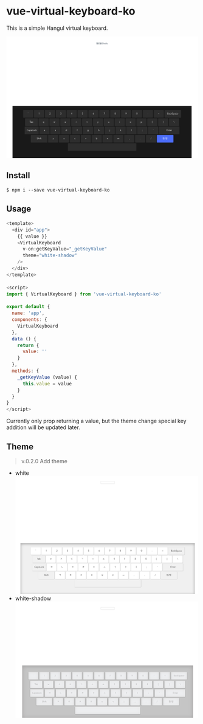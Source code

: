 # vue-virtual-keyboard-ko

This is a simple Hangul virtual keyboard.

![image](https://raw.githubusercontent.com/kangyongseok/vue-virtual-keyboard-ko/master/src/assets/images/screenshot.png)
  
## Install
``` console
$ npm i --save vue-virtual-keyboard-ko
```

## Usage
``` javascript
<template>
  <div id="app">
    {{ value }}
    <VirtualKeyboard 
      v-on:getKeyValue="_getKeyValue"
      theme="white-shadow"
    />
  </div>
</template>

<script>
import { VirtualKeyboard } from 'vue-virtual-keyboard-ko'

export default {
  name: 'app',
  components: {
    VirtualKeyboard
  },
  data () {
    return {
      value: ''
    }
  },
  methods: {
    _getKeyValue (value) {
      this.value = value
    }
  }
}
</script>
```

Currently only prop returning a value, but the theme change special key addition will be updated later.

## Theme

> v.0.2.0 Add theme
- white
![white](https://raw.githubusercontent.com/kangyongseok/vue-virtual-keyboard-ko/master/src/assets/images/white_keyboard.png)
- white-shadow
![white-shadow](https://raw.githubusercontent.com/kangyongseok/vue-virtual-keyboard-ko/master/src/assets/images/white-shadow_keyboard.png)
